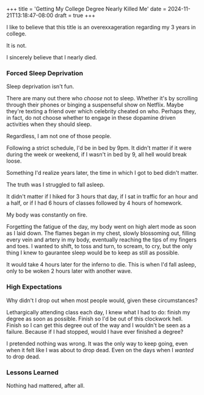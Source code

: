 +++
title = 'Getting My College Degree Nearly Killed Me'
date = 2024-11-21T13:18:47-08:00
draft = true
+++

I like to believe that this title is an overexxageration regarding my 3 years in college. 

It is not.

I sincerely believe that I nearly died.

### Forced Sleep Deprivation

Sleep deprivation isn't fun.

There are many out there who *choose* not to sleep. Whether it's by scrolling through their phones or binging a suspenseful show on Netflix. Maybe they're texting a friend over which celebrity cheated on who. Perhaps they, in fact, do not choose whether to engage in these dopamine driven activities when they should sleep.

Regardless, I am not one of those people.

Following a strict schedule, I'd be in bed by 9pm. It didn't matter if it were during the week or weekend, if I wasn't in bed by 9, all hell would break loose.

Something I'd realize years later, the time in which I got to bed didn't matter.

The truth was I struggled to fall asleep.

It didn't matter if I hiked for 3 hours that day, if I sat in traffic for an hour and a half, or if I had 6 hours of classes followed by 4 hours of homework.

My body was constantly on fire.

Forgetting the fatigue of the day, my body went on high alert mode as soon as I laid down. The flames began in my chest, slowly blossoming out, filling every vein and artery in my body, eventually reaching the tips of my fingers and toes. I wanted to shift, to toss and turn, to scream, to cry, but the only thing I knew to gaurantee sleep would be to keep as still as possible. 

It would take 4 hours later for the inferno to die. This is when I'd fall asleep, only to be woken 2 hours later with another wave. 

### High Expectations

Why didn't I drop out when most people would, given these circumstances?

Lethargically attending class each day, I knew what I had to do: finish my degree as soon as possible. Finish so I'd be out of this clockwork hell. Finish so I can get this degree out of the way and I wouldn't be seen as a failure. Because if I had stopped, would I have ever finished a degree?

I pretended nothing was wrong. It was the only way to keep going, even when it felt like I was about to drop dead. Even on the days when I *wanted* to drop dead.


### Lessons Learned

Nothing had mattered, after all.

